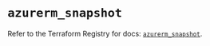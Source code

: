 # `azurerm_snapshot`

Refer to the Terraform Registry for docs: [`azurerm_snapshot`](https://registry.terraform.io/providers/hashicorp/azurerm/3.113.0/docs/resources/snapshot).
